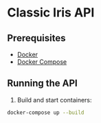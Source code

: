 # Classic Iris API

## Prerequisites
- [Docker](https://docs.docker.com/get-docker/)
- [Docker Compose](https://docs.docker.com/compose/install/)

## Running the API

1. Build and start containers:

```bash
docker-compose up --build
```